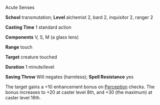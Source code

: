 Acute Senses

**School** transmutation; **Level** alchemist 2, bard 2, inquisitor 2, ranger 2

**Casting Time** 1 standard action

**Components** V, S, M (a glass lens)

**Range** touch

**Target** creature touched

**Duration** 1 minute/level

**Saving Throw** Will negates (harmless); **Spell Resistance** yes

The target gains a +10 enhancement bonus on [Perception](skills/perception.md#_perception) checks. The bonus increases to +20 at caster level 8th, and +30 (the maximum) at caster level 16th.

